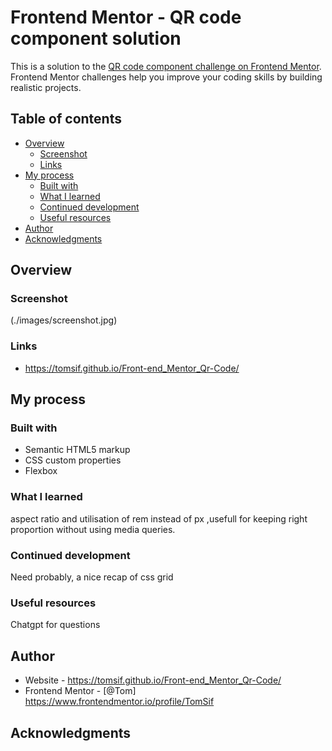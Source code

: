 # Frontend Mentor - QR code component solution

This is a solution to the [QR code component challenge on Frontend Mentor](https://www.frontendmentor.io/challenges/qr-code-component-iux_sIO_H). Frontend Mentor challenges help you improve your coding skills by building realistic projects. 

## Table of contents

- [Overview](#overview)
  - [Screenshot](#screenshot)
  - [Links](#links)
- [My process](#my-process)
  - [Built with](#VS-Code)
  - [What I learned](#what-i-learned)
  - [Continued development](#continued-development)
  - [Useful resources](#useful-resources)
- [Author](#author)
- [Acknowledgments](#acknowledgments)

## Overview

### Screenshot

(./images/screenshot.jpg)


### Links

- https://tomsif.github.io/Front-end_Mentor_Qr-Code/

## My process

### Built with

- Semantic HTML5 markup
- CSS custom properties
- Flexbox


### What I learned

aspect ratio and utilisation of rem instead of px ,usefull for keeping right proportion without using media queries.



### Continued development

Need probably, a nice recap of css grid

### Useful resources

Chatgpt for questions 

## Author

- Website - https://tomsif.github.io/Front-end_Mentor_Qr-Code/
- Frontend Mentor - [@Tom] https://www.frontendmentor.io/profile/TomSif
## Acknowledgments

